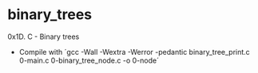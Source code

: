 # binary_trees
0x1D. C - Binary trees

- Compile with ´gcc -Wall -Wextra -Werror -pedantic binary_tree_print.c 0-main.c 0-binary_tree_node.c -o 0-node´